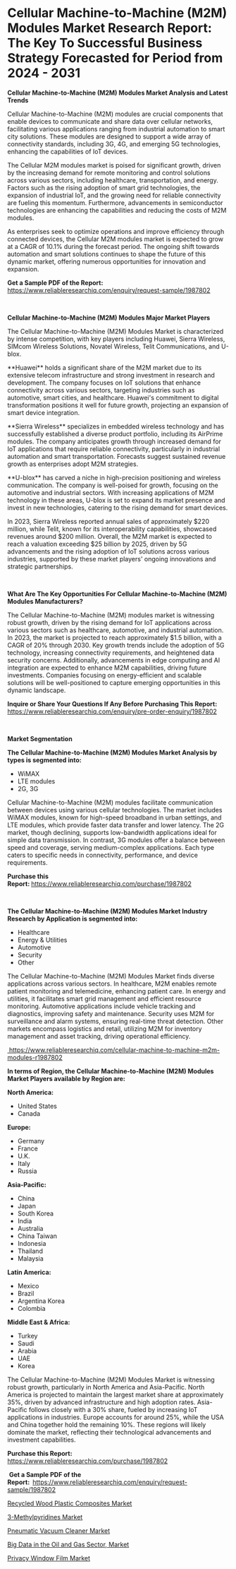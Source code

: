 <p><h1>Cellular Machine-to-Machine (M2M) Modules Market Research Report: The Key To Successful Business Strategy Forecasted for Period from 2024 - 2031</h1></p><p><strong>Cellular Machine-to-Machine (M2M) Modules Market Analysis and Latest Trends</strong></p>
<p><p>Cellular Machine-to-Machine (M2M) modules are crucial components that enable devices to communicate and share data over cellular networks, facilitating various applications ranging from industrial automation to smart city solutions. These modules are designed to support a wide array of connectivity standards, including 3G, 4G, and emerging 5G technologies, enhancing the capabilities of IoT devices.</p><p>The Cellular M2M modules market is poised for significant growth, driven by the increasing demand for remote monitoring and control solutions across various sectors, including healthcare, transportation, and energy. Factors such as the rising adoption of smart grid technologies, the expansion of industrial IoT, and the growing need for reliable connectivity are fueling this momentum. Furthermore, advancements in semiconductor technologies are enhancing the capabilities and reducing the costs of M2M modules.</p><p>As enterprises seek to optimize operations and improve efficiency through connected devices, the Cellular M2M modules market is expected to grow at a CAGR of 10.1% during the forecast period. The ongoing shift towards automation and smart solutions continues to shape the future of this dynamic market, offering numerous opportunities for innovation and expansion.</p></p>
<p><strong>Get a Sample PDF of the Report:&nbsp;</strong> <a href="https://www.reliableresearchiq.com/enquiry/request-sample/1987802?utm_campaign=1106&utm_medium=2&utm_source=Github&utm_content=ia&utm_term=25102024&utm_id=cellular-machine-to-machine-m2m-modules">https://www.reliableresearchiq.com/enquiry/request-sample/1987802</a></p>
<p>&nbsp;</p>
<p><strong>Cellular Machine-to-Machine (M2M) Modules Major Market Players</strong></p>
<p><p>The Cellular Machine-to-Machine (M2M) Modules Market is characterized by intense competition, with key players including Huawei, Sierra Wireless, SIMcom Wireless Solutions, Novatel Wireless, Telit Communications, and U-blox. </p><p>**Huawei** holds a significant share of the M2M market due to its extensive telecom infrastructure and strong investment in research and development. The company focuses on IoT solutions that enhance connectivity across various sectors, targeting industries such as automotive, smart cities, and healthcare. Huawei's commitment to digital transformation positions it well for future growth, projecting an expansion of smart device integration.</p><p>**Sierra Wireless** specializes in embedded wireless technology and has successfully established a diverse product portfolio, including its AirPrime modules. The company anticipates growth through increased demand for IoT applications that require reliable connectivity, particularly in industrial automation and smart transportation. Forecasts suggest sustained revenue growth as enterprises adopt M2M strategies.</p><p>**U-blox** has carved a niche in high-precision positioning and wireless communication. The company is well-poised for growth, focusing on the automotive and industrial sectors. With increasing applications of M2M technology in these areas, U-blox is set to expand its market presence and invest in new technologies, catering to the rising demand for smart devices. </p><p>In 2023, Sierra Wireless reported annual sales of approximately $220 million, while Telit, known for its interoperability capabilities, showcased revenues around $200 million. Overall, the M2M market is expected to reach a valuation exceeding $25 billion by 2025, driven by 5G advancements and the rising adoption of IoT solutions across various industries, supported by these market players' ongoing innovations and strategic partnerships.</p></p>
<p>&nbsp;</p>
<p><strong>What Are The Key Opportunities For Cellular Machine-to-Machine (M2M) Modules Manufacturers?</strong></p>
<p><p>The Cellular Machine-to-Machine (M2M) modules market is witnessing robust growth, driven by the rising demand for IoT applications across various sectors such as healthcare, automotive, and industrial automation. In 2023, the market is projected to reach approximately $1.5 billion, with a CAGR of 20% through 2030. Key growth trends include the adoption of 5G technology, increasing connectivity requirements, and heightened data security concerns. Additionally, advancements in edge computing and AI integration are expected to enhance M2M capabilities, driving future investments. Companies focusing on energy-efficient and scalable solutions will be well-positioned to capture emerging opportunities in this dynamic landscape.</p></p>
<p><strong>Inquire or Share Your Questions If Any Before Purchasing This Report:</strong> <a href="https://www.reliableresearchiq.com/enquiry/pre-order-enquiry/1987802?utm_campaign=1106&utm_medium=2&utm_source=Github&utm_content=ia&utm_term=25102024&utm_id=cellular-machine-to-machine-m2m-modules">https://www.reliableresearchiq.com/enquiry/pre-order-enquiry/1987802</a></p>
<p>&nbsp;</p>
<p><strong>Market Segmentation</strong></p>
<p><strong>The Cellular Machine-to-Machine (M2M) Modules Market Analysis by types is segmented into:</strong></p>
<p><ul><li>WiMAX</li><li>LTE modules</li><li>2G, 3G</li></ul></p>
<p><p>Cellular Machine-to-Machine (M2M) modules facilitate communication between devices using various cellular technologies. The market includes WiMAX modules, known for high-speed broadband in urban settings, and LTE modules, which provide faster data transfer and lower latency. The 2G market, though declining, supports low-bandwidth applications ideal for simple data transmission. In contrast, 3G modules offer a balance between speed and coverage, serving medium-complex applications. Each type caters to specific needs in connectivity, performance, and device requirements.</p></p>
<p><strong>Purchase this Report:&nbsp;</strong><a href="https://www.reliableresearchiq.com/purchase/1987802?utm_campaign=1106&utm_medium=2&utm_source=Github&utm_content=ia&utm_term=25102024&utm_id=cellular-machine-to-machine-m2m-modules">https://www.reliableresearchiq.com/purchase/1987802</a></p>
<p>&nbsp;</p>
<p><strong>The Cellular Machine-to-Machine (M2M) Modules Market Industry Research by Application is segmented into:</strong></p>
<p><ul><li>Healthcare</li><li>Energy & Utilities</li><li>Automotive</li><li>Security</li><li>Other</li></ul></p>
<p><p>The Cellular Machine-to-Machine (M2M) Modules Market finds diverse applications across various sectors. In healthcare, M2M enables remote patient monitoring and telemedicine, enhancing patient care. In energy and utilities, it facilitates smart grid management and efficient resource monitoring. Automotive applications include vehicle tracking and diagnostics, improving safety and maintenance. Security uses M2M for surveillance and alarm systems, ensuring real-time threat detection. Other markets encompass logistics and retail, utilizing M2M for inventory management and asset tracking, driving operational efficiency.</p></p>
<p><a href="https://www.reliableresearchiq.com/cellular-machine-to-machine-m2m-modules-r1987802?utm_campaign=1106&utm_medium=2&utm_source=Github&utm_content=ia&utm_term=25102024&utm_id=cellular-machine-to-machine-m2m-modules">&nbsp;https://www.reliableresearchiq.com/cellular-machine-to-machine-m2m-modules-r1987802</a></p>
<p><strong>In terms of Region, the Cellular Machine-to-Machine (M2M) Modules Market Players available by Region are:</strong></p>
<p>
    <p> <strong> North America: </strong>
        <ul>
            <li>United States</li>
            <li>Canada</li>
        </ul>
        </p> 
    <p> <strong> Europe: </strong>
        <ul>
            <li>Germany</li>
            <li>France</li>
            <li>U.K.</li>
            <li>Italy</li>
            <li>Russia</li>
        </ul>
        </p> 
    <p> <strong> Asia-Pacific: </strong>
        <ul>
            <li>China</li>
            <li>Japan</li>
            <li>South Korea</li>
            <li>India</li>
            <li>Australia</li>
            <li>China Taiwan</li>
            <li>Indonesia</li>
            <li>Thailand</li>
            <li>Malaysia</li>
        </ul>
        </p> 
    <p> <strong> Latin America: </strong>
        <ul>
            <li>Mexico</li>
            <li>Brazil</li>
            <li>Argentina Korea</li>
            <li>Colombia</li>
        </ul>
        </p> 
    <p> <strong> Middle East & Africa: </strong>
        <ul>
            <li>Turkey</li>
            <li>Saudi</li>
            <li>Arabia</li>
            <li>UAE</li>
            <li>Korea</li>
        </ul>
    </p>
    </p>
<p><p>The Cellular Machine-to-Machine (M2M) Modules Market is witnessing robust growth, particularly in North America and Asia-Pacific. North America is projected to maintain the largest market share at approximately 35%, driven by advanced infrastructure and high adoption rates. Asia-Pacific follows closely with a 30% share, fueled by increasing IoT applications in industries. Europe accounts for around 25%, while the USA and China together hold the remaining 10%. These regions will likely dominate the market, reflecting their technological advancements and investment capabilities.</p></p>
<p><strong>Purchase this Report: </strong><a href="https://www.reliableresearchiq.com/purchase/1987802?utm_campaign=1106&utm_medium=2&utm_source=Github&utm_content=ia&utm_term=25102024&utm_id=cellular-machine-to-machine-m2m-modules">https://www.reliableresearchiq.com/purchase/1987802</a></p>
<p>&nbsp;<strong>Get a Sample PDF of the Report:&nbsp;&nbsp;</strong><a href="https://www.reliableresearchiq.com/enquiry/request-sample/1987802?utm_campaign=1106&utm_medium=2&utm_source=Github&utm_content=ia&utm_term=25102024&utm_id=cellular-machine-to-machine-m2m-modules">https://www.reliableresearchiq.com/enquiry/request-sample/1987802</a></p>
<p><strong></strong></p>
<p><p><a href="https://www.linkedin.com/pulse/global-perspectives-recycled-wood-plastic-composites-market-trends-elt2e?utm_campaign=1106&utm_medium=2&utm_source=Github&utm_content=ia&utm_term=25102024&utm_id=cellular-machine-to-machine-m2m-modules">Recycled Wood Plastic Composites Market</a></p><p><a href="https://www.linkedin.com/pulse/sustainability-trends-3-methylpyridines-industry-market-implications-5j7xe?utm_campaign=1106&utm_medium=2&utm_source=Github&utm_content=ia&utm_term=25102024&utm_id=cellular-machine-to-machine-m2m-modules">3-Methylpyridines Market</a></p><p><a href="https://issuu.com/reportprime-2/docs/pneumatic-vacuum-cleaner-market-siz_3145a5346bda74?utm_campaign=1106&utm_medium=2&utm_source=Github&utm_content=ia&utm_term=25102024&utm_id=cellular-machine-to-machine-m2m-modules">Pneumatic Vacuum Cleaner Market</a></p><p><a href="https://github.com/fratgqppizur/Market-Research-Report-List-1/blob/main/big-data-in-the-oil-and-gas-sector-market.md?utm_campaign=1106&utm_medium=2&utm_source=Github&utm_content=ia&utm_term=25102024&utm_id=cellular-machine-to-machine-m2m-modules">Big Data in the Oil and Gas Sector, Market</a></p><p><a href="https://medium.com/@loanv6asmitty/regulatory-landscape-and-its-influence-on-the-global-privacy-window-film-market-dynamics-89435eb2fbb1?postPublishedType=repub&utm_campaign=1106&utm_medium=2&utm_source=Github&utm_content=ia&utm_term=25102024&utm_id=cellular-machine-to-machine-m2m-modules">Privacy Window Film Market</a></p></p>